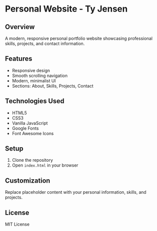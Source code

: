 # Personal Website - Ty Jensen

## Overview
A modern, responsive personal portfolio website showcasing professional skills, projects, and contact information.

## Features
- Responsive design
- Smooth scrolling navigation
- Modern, minimalist UI
- Sections: About, Skills, Projects, Contact

## Technologies Used
- HTML5
- CSS3
- Vanilla JavaScript
- Google Fonts
- Font Awesome Icons

## Setup
1. Clone the repository
2. Open `index.html` in your browser

## Customization
Replace placeholder content with your personal information, skills, and projects.

## License
MIT License
